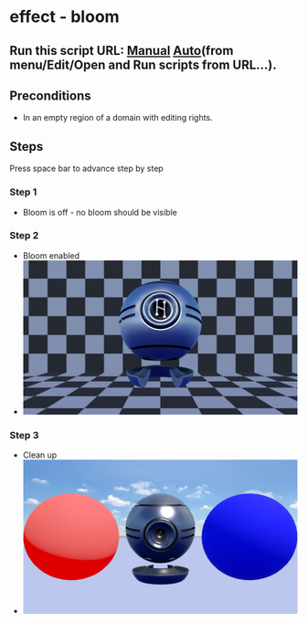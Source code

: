 # effect - bloom
## Run this script URL: [Manual](./test.js?raw=true)   [Auto](./testAuto.js?raw=true)(from menu/Edit/Open and Run scripts from URL...).

## Preconditions
- In an empty region of a domain with editing rights.

## Steps
Press space bar to advance step by step

### Step 1
- Bloom is off - no bloom should be visible
### Step 2
- Bloom enabled
- ![](./ExpectedImage_00000.png)
### Step 3
- Clean up
- ![](./ExpectedImage_00001.png)
